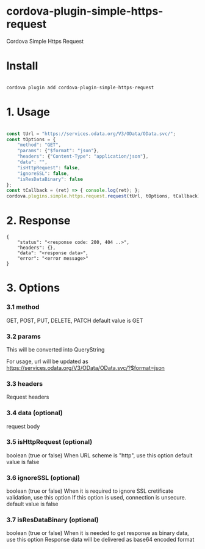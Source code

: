 # cordova-plugin-simple-https-request
Cordova Simple Https Request

# Install

```javascript

cordova plugin add cordova-plugin-simple-https-request

```


# 1. Usage

```javascript

const tUrl = "https://services.odata.org/V3/OData/OData.svc/";
const tOptions = {
    "method": "GET",
    "params": {"$format": "json"},
    "headers": {"Content-Type": "application/json"},
    "data": "",
    "isHttpRequest": false,
    "ignoreSSL": false,
    "isResDataBinary": false
};
const tCallback = (ret) => { console.log(ret); };
cordova.plugins.simple.https.request.request(tUrl, tOptions, tCallback);

```


# 2. Response

```
{
    "status": "<response code: 200, 404 ..>",
    "headers": {}, 
    "data": "<response data>", 
    "error": "<error message>"
}
```


# 3. Options

### 3.1 method
GET, POST, PUT, DELETE, PATCH
default value is GET

### 3.2 params
This will be converted into QueryString

For usage, url will be updated as 
https://services.odata.org/V3/OData/OData.svc/?$format=json

### 3.3 headers
Request headers

### 3.4 data (optional)
request body

### 3.5 isHttpRequest (optional)
boolean (true or false)
When URL scheme is "http", use this option
default value is false

### 3.6 ignoreSSL (optional)
boolean (true or false)
When it is required to ignore SSL cretificate validation, use this option
If this option is used, connection is unsecure.
default value is false

### 3.7 isResDataBinary (optional)
boolean (true or false)
When it is needed to get response as binary data, use this option
Response data will be delivered as base64 encoded format
